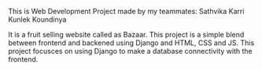 This is Web Development Project made by my teammates:
Sathvika Karri 
Kunlek 
Koundinya 

It is a fruit selling website called as Bazaar. This project is a simple blend between frontend and backened using Django and HTML, CSS and JS. 
This project focusces on using Django to make a database connectivity with the frontend.
